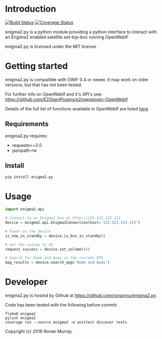 # Introduction 
[![Build Status](https://travis-ci.org/ronanmu/enigma2.py.svg?branch=master)](https://travis-ci.org/ronanmu/enigma2.py) [![Coverage Status](https://coveralls.io/repos/ronanmu/enigma2.py/badge.svg)](https://coveralls.io/r/ronanmu/enigma2.py)

enigma2.py is a python module providing a python
interface to interact with an Engima2 enabled satellite set-top-box running OpenWebIF

enigma2.py is licensed under the MIT license.

Getting started
===============

enigma2.py is compatible with OWIF 0.4 or newer.
It may work on older versions, but that has not been tested.

For further info on OpenWebIf and it's API's see:
https://github.com/E2OpenPlugins/e2openplugin-OpenWebif


Details of the full list of functions available in OpenWebIf are listed [here](https://dream.reichholf.net/wiki/Enigma2:WebInterface)

Requirements
------------

enigma2.py requires:
 * requests>=2.0
 * jsonpath-rw


Install
-------
```python
pip install enigma2.py
```

# Usage

```python
import enigma2.api

# Connect to an Enigma2 box at http://123.123.123.123
device = enigma2.api.Enigma2Connection(host='123.123.123.123')

# Power on the device
is_now_in_standby = device.is_box_in_standby()

# Set the volume to 45
request_success = device.set_volume(45)

# Search for Home and Away in the current EPG
epg_results = device.search_epg('Home and Away')

```



Developer
=========

enigma2.py is hosted by Github at https://github.com/ronanmu/enigma2.py.

Code has been tested with the following before commit:

```shell
flake8 enigma2
pylint enigma2
coverage run --source enigma2 -m unittest discover tests
```

Copyright (c) 2018 Ronan Murray.
